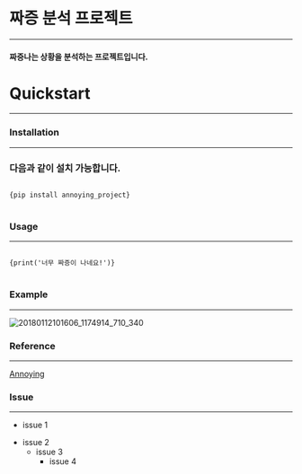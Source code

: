 # __짜증 분석 프로젝트__
* * *
#### 짜증나는 상황을 분석하는 프로젝트입니다. 

# __Quickstart__
* * *

### __Installation__
* * *
### 다음과 같이 설치 가능합니다. 
<pre>
<code>
{pip install annoying_project}
</code>
</pre>

### __Usage__
* * *
<pre>
<code>
{print('너무 짜증이 나네요!')}
</code>
</pre>

### __Example__
* * *
![20180112101606_1174914_710_340](https://user-images.githubusercontent.com/80463213/121130667-b47acc80-c869-11eb-8ebe-054e1e510bde.jpeg)

### __Reference__
* * *
[Annoying](https://www.google.com/search?q=%EC%A7%9C%EC%A6%9D&tbm=isch&ved=2ahUKEwjSiML7rIfxAhWYB94KHcutCykQ2-cCegQIABAA&oq=%EC%A7%9C%EC%A6%9D&gs_lcp=CgNpbWcQAzICCAAyAggAMgIIADICCAAyAggAMgIIADICCAAyAggAMgIIADICCAA6BQgAELEDULwEWN8HYNwIaAFwAHgAgAFviAGeBJIBAzAuNZgBAKABAaoBC2d3cy13aXotaW1nwAEB&sclient=img&ei=Zga_YNK9OpiP-AbL267IAg&bih=821&biw=1440&rlz=1C5CHFA_enKR949KR949, "google link")

### __Issue__ 
* * *
* issue 1
 - issue 2
    + issue 3
      + issue 4
